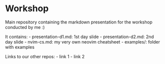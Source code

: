 # Workshop 

Main repository containing the markdown presentation for the workshop conducted by me :)

It contains:
    - presentation-d1.md: 1st day slide
    - presentation-d2.md: 2nd day slide
    - nvim-cs.md: my very own neovim cheatsheet
    - examples/: folder with examples


Links to our other repos:
    - link 1
    - link 2

